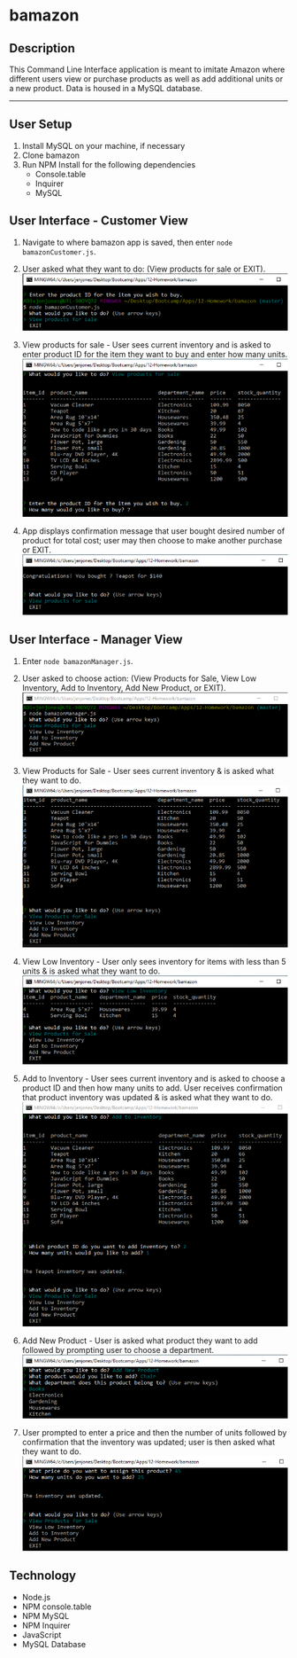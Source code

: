 # bamazon

## Description
This Command Line Interface application is meant to imitate Amazon where different users view or purchase products as well as add additional units or a new product. Data is housed in a MySQL database. 
___
## User Setup
1. Install MySQL on your machine, if necessary
2. Clone bamazon
3. Run NPM Install for the following dependencies
    * Console.table
    * Inquirer
    * MySQL

## User Interface - Customer View
1. Navigate to where bamazon app is saved, then enter `node bamazonCustomer.js`.

2. User asked what they want to do: (View products for sale or EXIT).
![console example](./images/customerStart.PNG)

3. View products for sale - User sees current inventory and is asked to enter product ID for the item they want to buy and enter how many units.
![console example](./images/customerBuy.PNG)

4. App displays confirmation message that user bought desired number of product for total cost; user may then choose to make another purchase or EXIT.
![console example](./images/customerFinal.PNG)

## User Interface - Manager View
1. Enter `node bamazonManager.js`.

2. User asked to choose action: (View Products for Sale, View Low Inventory, Add to Inventory, Add New Product, or EXIT).
![console example](./images/managerStart.PNG)

3. View Products for Sale - User sees current inventory & is asked what they want to do.
![console example](./images/managerInventory.PNG)

4. View Low Inventory - User only sees inventory for items with less than 5 units & is asked what they want to do.
![console example](./images/managerLowInventory.PNG)

5. Add to Inventory - User sees current inventory and is asked to choose a product ID and then how many units to add. User receives confirmation that product inventory was updated & is asked what they want to do.
![console example](./images/managerAddInventory.PNG)

6. Add New Product - User is asked what product they want to add followed by prompting user to choose a department.
![console example](./images/managerAddProduct.PNG)

7. User prompted to enter a price and then the number of units followed by confirmation that the inventory was updated; user is then asked what they want to do.
![console example](./images/managerAddProduct2.PNG)

## Technology
* Node.js
* NPM console.table
* NPM MySQL
* NPM Inquirer
* JavaScript
* MySQL Database
